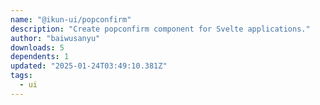 ```yaml
---
name: "@ikun-ui/popconfirm"
description: "Create popconfirm component for Svelte applications."
author: "baiwusanyu"
downloads: 5
dependents: 1
updated: "2025-01-24T03:49:10.381Z"
tags: 
  - ui
---
```

